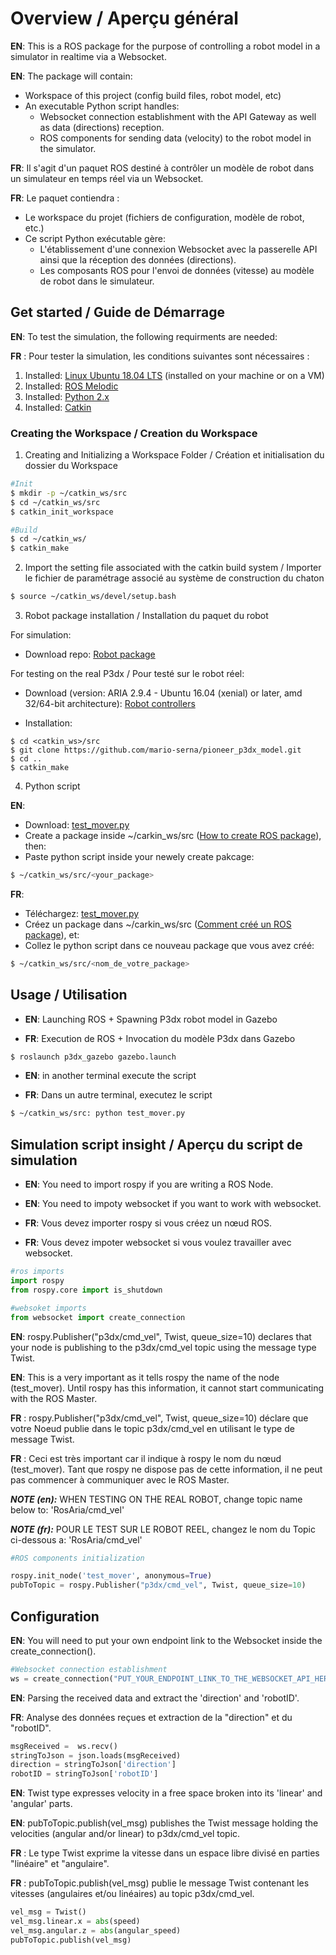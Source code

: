 # Overview / Aperçu général

**EN**:
This is a ROS package for the purpose of controlling a robot model in a simulator in realtime via a Websocket.

**EN**:
The package will contain: 
* Workspace of this project (config build files, robot model, etc)
* An executable Python script handles: 
    * Websocket connection establishment with the API Gateway as well as data (directions) reception.
    * ROS components for sending data (velocity) to the robot model in the simulator.

**FR**: 
Il s'agit d'un paquet ROS destiné à contrôler un modèle de robot dans un simulateur en temps réel via un Websocket.

**FR**: 
Le paquet contiendra :
* Le workspace du projet (fichiers de configuration, modèle de robot, etc.)
* Ce script Python exécutable gère:
    * L'établissement d'une connexion Websocket avec la passerelle API ainsi que la réception des données (directions).
    *  Les composants ROS pour l'envoi de données (vitesse) au modèle de robot dans le simulateur.

## Get started / Guide de Démarrage
**EN**: 
To test the simulation, the following requirments are needed: 

**FR** : 
Pour tester la simulation, les conditions suivantes sont nécessaires :

1) Installed: [Linux Ubuntu 18.04 LTS](https://ubuntu.com/download/desktop) (installed on your machine or on a VM)
2) Installed: [ROS Melodic](http://wiki.ros.org/melodic/Installation/Ubuntu)
3) Installed: [Python 2.x](http://wiki.ros.org/melodic/Installation/Ubuntu)
4) Installed: [Catkin](https://wiki.ros.org/catkin#Installing_catkin)

### Creating the Workspace / Creation du Workspace
1.  Creating and Initializing a Workspace Folder / Création et initialisation du dossier du Workspace 
```bash
#Init
$ mkdir -p ~/catkin_ws/src
$ cd ~/catkin_ws/src
$ catkin_init_workspace

#Build
$ cd ~/catkin_ws/
$ catkin_make
```
2. Import the setting file associated with the catkin build system / Importer le fichier de paramétrage associé au système de construction du chaton

```bash
$ source ~/catkin_ws/devel/setup.bash
```

3. Robot package installation / Installation du paquet du robot

For simulation:
* Download repo: [Robot package](https://github.com/mario-serna/pioneer_p3dx_model.git)

For testing on the real P3dx / Pour testé sur le robot réel:
* Download (version: ARIA 2.9.4 - Ubuntu 16.04 (xenial) or later, amd 32/64-bit architecture): [Robot controllers](https://web.archive.org/web/20180205212122/http://robots.mobilerobots.com/wiki/Aria)

* Installation: 
```
$ cd <catkin_ws>/src
$ git clone https://github.com/mario-serna/pioneer_p3dx_model.git
$ cd ..
$ catkin_make
```

4.  Python script

**EN**: 
* Download: [test_mover.py](https://github.com/GitGud31/PFE-Teleport/blob/master/ROS_Simulation/test_mover.py)
* Create a package inside ~/carkin_ws/src ([How to create ROS package](http://wiki.ros.org/ROS/Tutorials/CreatingPackage)), then: 
* Paste python script inside your newely create pakcage: 
```bash
$ ~/catkin_ws/src/<your_package>
```

**FR**: 
* Téléchargez: [test_mover.py](https://github.com/GitGud31/PFE-Teleport/blob/master/ROS_Simulation/test_mover.py)
* Créez un package dans ~/carkin_ws/src ([Comment créé un ROS package](http://wiki.ros.org/ROS/Tutorials/CreatingPackage)), et: 
* Collez le python script dans ce nouveau package que vous avez créé: 
```bash
$ ~/catkin_ws/src/<nom_de_votre_package>
```


## Usage / Utilisation

* **EN**: Launching ROS + Spawning P3dx robot model in Gazebo

* **FR**:  Execution de ROS + Invocation du modèle P3dx dans Gazebo
```bash
$ roslaunch p3dx_gazebo gazebo.launch
```
* **EN**: 
in another terminal execute the script 

* **FR**:  Dans un autre terminal, executez le script
```bash
$ ~/catkin_ws/src: python test_mover.py
```

## Simulation script insight / Aperçu du script de simulation

* **EN**: You need to import rospy if you are writing a ROS Node.

* **EN**: You need to impoty websocket if you want to work with websocket.

* **FR**: Vous devez importer rospy si vous créez un nœud ROS.

* **FR**: Vous devez impoter websocket si vous voulez travailler avec websocket.
```python
#ros imports
import rospy
from rospy.core import is_shutdown

#websoket imports
from websocket import create_connection
```
**EN**:  rospy.Publisher("p3dx/cmd_vel", Twist, queue_size=10) declares that your node is publishing to the p3dx/cmd_vel topic using the message type Twist.

**EN**:  This is a very important as it tells rospy the name of the node (test_mover). Until rospy has this information, it cannot start communicating with the ROS Master.

**FR** : rospy.Publisher("p3dx/cmd_vel", Twist, queue_size=10) déclare que votre Noeud publie dans le topic p3dx/cmd_vel en utilisant le type de message Twist.

**FR** :  Ceci est très important car il indique à rospy le nom du nœud (test_mover). Tant que rospy ne dispose pas de cette information, il ne peut pas commencer à communiquer avec le ROS Master.

***NOTE (en):*** WHEN TESTING ON THE REAL ROBOT, change topic name below to: 'RosAria/cmd_vel'

***NOTE (fr):*** POUR LE TEST SUR LE ROBOT REEL, changez le nom du Topic ci-dessous a: 'RosAria/cmd_vel'

```python
#ROS components initialization

rospy.init_node('test_mover', anonymous=True)
pubToTopic = rospy.Publisher("p3dx/cmd_vel", Twist, queue_size=10)

```
## Configuration
**EN**: You will need to put your own endpoint link to the Websocket inside the create_connection().

```python
#Websocket connection establishment
ws = create_connection("PUT_YOUR_ENDPOINT_LINK_TO_THE_WEBSOCKET_API_HERE")
```
**EN**: Parsing the received data and extract the 'direction' and 'robotID'. 

**FR**: Analyse des données reçues et extraction de la "direction" et du "robotID".

```python
msgReceived =  ws.recv()
stringToJson = json.loads(msgReceived)
direction = stringToJson['direction']
robotID = stringToJson['robotID']
```
**EN**: Twist type expresses velocity in a free space broken into its 'linear' and 'angular' parts.

**EN**: pubToTopic.publish(vel_msg) publishes the Twist message holding the velocities (angular and/or linear) to p3dx/cmd_vel topic.

**FR** : Le type Twist exprime la vitesse dans un espace libre divisé en parties "linéaire" et "angulaire".

**FR** : pubToTopic.publish(vel_msg) publie le message Twist contenant les vitesses (angulaires et/ou linéaires) au topic p3dx/cmd_vel.

```python
vel_msg = Twist()
vel_msg.linear.x = abs(speed)
vel_msg.angular.z = abs(angular_speed)
pubToTopic.publish(vel_msg)
```
